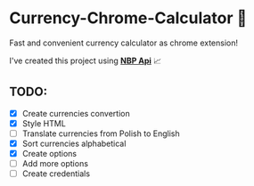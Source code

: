 # Currency-Chrome-Calculator :currency_exchange:
Fast and convenient currency calculator as chrome extension!

I've created this project using **[NBP Api](http://api.nbp.pl/en.html)** :chart_with_upwards_trend:

## TODO:
- [x] Create currencies convertion
- [x] Style HTML
- [ ] Translate currencies from Polish to English
- [x] Sort currencies alphabetical
- [x] Create options
- [ ] Add more options
- [ ] Create credentials
